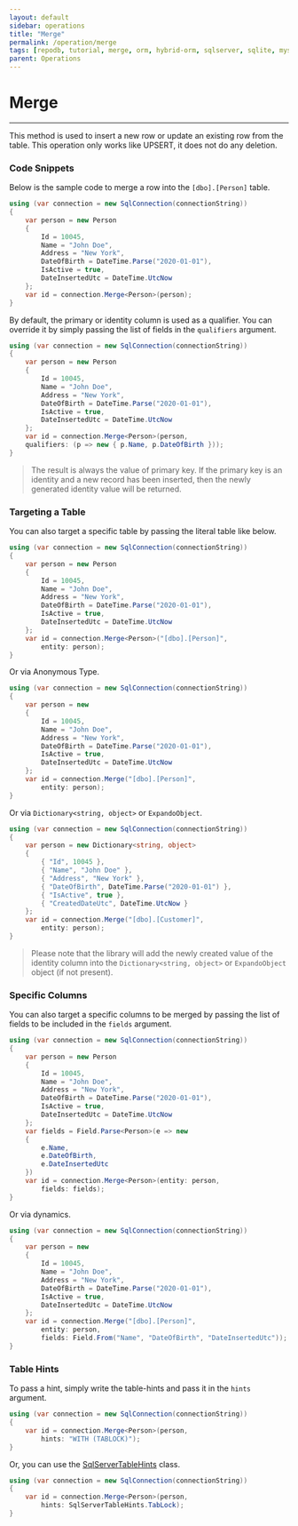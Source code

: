 ```yaml
---
layout: default
sidebar: operations
title: "Merge"
permalink: /operation/merge
tags: [repodb, tutorial, merge, orm, hybrid-orm, sqlserver, sqlite, mysql, postgresql]
parent: Operations
---
```


# Merge

---

This method is used to insert a new row or update an existing row from the table. This operation only works like UPSERT, it does not do any deletion.

### Code Snippets

Below is the sample code to merge a row into the `[dbo].[Person]` table.

```csharp
using (var connection = new SqlConnection(connectionString))
{
    var person = new Person
    {
        Id = 10045,
        Name = "John Doe",
        Address = "New York",
        DateOfBirth = DateTime.Parse("2020-01-01"),
        IsActive = true,
        DateInsertedUtc = DateTime.UtcNow
    };
    var id = connection.Merge<Person>(person);
}
```

By default, the primary or identity column is used as a qualifier. You can override it by simply passing the list of fields in the `qualifiers` argument.

```csharp
using (var connection = new SqlConnection(connectionString))
{
    var person = new Person
    {
        Id = 10045,
        Name = "John Doe",
        Address = "New York",
        DateOfBirth = DateTime.Parse("2020-01-01"),
        IsActive = true,
        DateInsertedUtc = DateTime.UtcNow
    };
    var id = connection.Merge<Person>(person,
    qualifiers: (p => new { p.Name, p.DateOfBirth }));
}
```

> The result is always the value of primary key. If the primary key is an identity and a new record has been inserted, then the newly generated identity value will be returned.

### Targeting a Table

You can also target a specific table by passing the literal table like below.

```csharp
using (var connection = new SqlConnection(connectionString))
{
    var person = new Person
    {
        Id = 10045,
        Name = "John Doe",
        Address = "New York",
        DateOfBirth = DateTime.Parse("2020-01-01"),
        IsActive = true,
        DateInsertedUtc = DateTime.UtcNow
    };
    var id = connection.Merge<Person>("[dbo].[Person]",
        entity: person);
}
```

Or via Anonymous Type.

```csharp
using (var connection = new SqlConnection(connectionString))
{
    var person = new
    {
        Id = 10045,
        Name = "John Doe",
        Address = "New York",
        DateOfBirth = DateTime.Parse("2020-01-01"),
        IsActive = true,
        DateInsertedUtc = DateTime.UtcNow
    };
    var id = connection.Merge("[dbo].[Person]",
        entity: person);
}
```

Or via `Dictionary<string, object>` or `ExpandoObject`.

```csharp
using (var connection = new SqlConnection(connectionString))
{
    var person = new Dictionary<string, object>
    {
        { "Id", 10045 },
        { "Name", "John Doe" },
        { "Address", "New York" },
        { "DateOfBirth", DateTime.Parse("2020-01-01") },
        { "IsActive", true },
        { "CreatedDateUtc", DateTime.UtcNow }
    };
    var id = connection.Merge("[dbo].[Customer]",
        entity: person);
}
```

> Please note that the library will add the newly created value of the identity column into the `Dictionary<string, object>` or `ExpandoObject` object (if not present).

### Specific Columns

You can also target a specific columns to be merged by passing the list of fields to be included in the `fields` argument.

```csharp
using (var connection = new SqlConnection(connectionString))
{
    var person = new Person
    {
        Id = 10045,
        Name = "John Doe",
        Address = "New York",
        DateOfBirth = DateTime.Parse("2020-01-01"),
        IsActive = true,
        DateInsertedUtc = DateTime.UtcNow
    };
    var fields = Field.Parse<Person>(e => new
    {
        e.Name,
        e.DateOfBirth,
        e.DateInsertedUtc
    })
    var id = connection.Merge<Person>(entity: person,
        fields: fields);
}
```

Or via dynamics.

```csharp
using (var connection = new SqlConnection(connectionString))
{
    var person = new
    {
        Id = 10045,
        Name = "John Doe",
        Address = "New York",
        DateOfBirth = DateTime.Parse("2020-01-01"),
        IsActive = true,
        DateInsertedUtc = DateTime.UtcNow
    };
    var id = connection.Merge("[dbo].[Person]",
        entity: person,
        fields: Field.From("Name", "DateOfBirth", "DateInsertedUtc"));
}
```

### Table Hints

To pass a hint, simply write the table-hints and pass it in the `hints` argument.

```csharp
using (var connection = new SqlConnection(connectionString))
{
    var id = connection.Merge<Person>(person,
        hints: "WITH (TABLOCK)");
}
```

Or, you can use the [SqlServerTableHints](/class/sqlservertablehints) class.

```csharp
using (var connection = new SqlConnection(connectionString))
{
    var id = connection.Merge<Person>(person,
        hints: SqlServerTableHints.TabLock);
}
```
